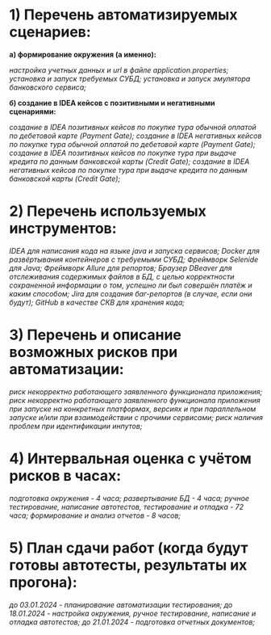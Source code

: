 # 1) Перечень автоматизируемых сценариев: 

**а)    формирование окружения (а именно):**

*настройка учетных данных и url в файле application.properties;*
*установка и запуск требуемых СУБД;*
*установка и запуск эмулятора банковского сервиса;*

**б)    создание в IDEA кейсов с позитивными и негативными сценариями:**

*создание в IDEA позитивных кейсов по покупке тура обычной оплатой по дебетовой карте (Payment Gate);*
*создание в IDEA негативных кейсов по покупке тура обычной оплатой по дебетовой карте (Payment Gate);*
*создание в IDEA позитивных кейсов по покупке тура при выдаче кредита по данным банковской карты (Credit Gate);*
*создание в IDEA негативных кейсов по покупке тура при выдаче кредита по данным банковской карты (Credit Gate);*

# 2) Перечень используемых инструментов:

*IDEA для написания кода на языке java и запуска сервисов;*
*Docker для развёртывания контейнеров с требуемыми СУБД;*
*Фреймворк Selenide для Java;*
*Фреймворк Allure для репортов;*
*Браузер DBeaver для отслеживания содержимых файлов в БД, с целью  корректности сохраненной информации о том, успешно ли был совершён платёж и каким способом;*
*Jira для создания баг-репортов (в случае, если они будут);*
*GitHub в качестве СКВ для хранения кода;*

# 3) Перечень и описание возможных рисков при автоматизации:

*риск некорректно работающего заявленного функционала приложения;*
*риск некорректно работающего заявленного функционала приложения при запуске на конкретных платформах, версиях и при параллельном запуске и/или при взаимодействии с прочими сервисами;*
*риск наличия проблем при идентификации инпутов;*

# 4) Интервальная оценка с учётом рисков в часах:

*подготовка окружения - 4 часа;*
*развертывание БД - 4 часа;*
*ручное тестирование, написание автотестов, тестирование и отладка  - 72 часа;*
*формирование и анализ отчетов - 8 часов;*

# 5) План сдачи работ (когда будут готовы автотесты, результаты их прогона):

*до 03.01.2024  - планирование автоматизации тестирования;*
*до 18.01.2024  - настройка окружения, ручное тестирование, написание и отладка автотестов;*
*до 21.01.2024 - подготовка отчетных документов;*
